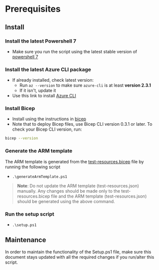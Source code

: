 # Prerequisites

## Install

### Install the latest Powershell 7

- Make sure you run the script using the latest stable version of [powershell 7](https://github.com/PowerShell/PowerShell/releases)

### Install the latest Azure CLI package

- If already installed, check latest version:
  - Run `az --version` to make sure `azure-cli` is at least **version 2.3.1**
  - If it isn't, update it
- Use this link to install [Azure CLI](https://learn.microsoft.com/cli/azure/install-azure-cli?view=azure-cli-latest])

### Install Bicep

- Install using the instructions in [bicep](https://github.com/Azure/bicep/blob/main/docs/installing-nightly.md)
- Note that to deploy Bicep files, use Bicep CLI version 0.3.1 or later. To check your Bicep CLI version, run:

```bash
bicep --version
```

### Generate the ARM template

The ARM template is generated from the [test-resources.bicep](https://github.com/Azure/azure-sdk-for-net/blob/main/sdk/timeseriesinsights/test-resources.bicep) file by running the following script

- `.\generateArmTemplate.ps1`

> **Note**: Do not update the ARM template (test-resources.json) manually. Any changes should be made only to the test-resources.bicep file and the ARM template (test-resources.json) should be generated using the above command.

### Run the setup script

- `.\setup.ps1`

## Maintenance

In order to maintain the functionality of the Setup.ps1 file, make sure this document stays updated with all the required changes if you run/alter this script.
